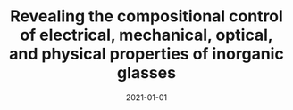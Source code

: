 ---
title: "Revealing the compositional control of electrical, mechanical, optical, and physical properties of inorganic glasses"
collection: publications
permalink: /publication/2021-revealing-the-compositional-control-of-electrical-mechanical-optical-and-physical-properties-of-inorganic-glasses
authors: Ravinder, R; Bishnoi, Suresh; Zaki, Mohd; Krishnan, NM; 
date: 2021-01-01
venue: '<b style="color:red">arXiv preprint arXiv:2103.12050</b>'
---